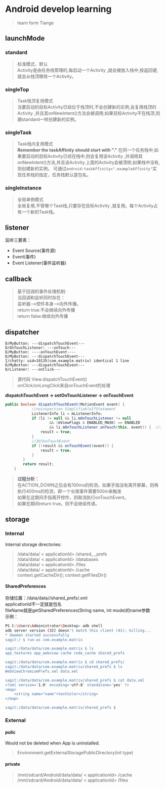 # Android develop learning
> learn form Tiange
## launchMode
### standard
> 标准模式，默认  
Activity是由任务栈管理的,每启动一个Activity ,就会被放入栈中,按返回键,就会从栈顶移除一个Activity。

### singleTop
> Task栈顶复用模式  
当要启动的目标Activity已经位于栈顶时,不会创建新的实例,会复用栈顶的Activity ,并且其onNewIntent()方法会被调用;如果目标Activity不在栈顶,则跟standard一样创建新的实例。

### singleTask
> Task栈内复用模式  
<b>Remember the taskAffinity should start with "."</b>
在同一个任务栈中,如果要启动的目标Activity已经在栈中,则会复用该Activity ,并调用其onNewIntent()方法,并且该Activity.上面的Activity会被清除;如果栈中没有,则创建新的实例。
可通过`android:taskAffinity=".exampleAffinity"`实现任务栈的指定，任务栈默认是包名。

### singleInstance
> 全局单例模式  
全局复用,不管哪个Task栈,只要存在目标Activity ,就复用。每个Activity占有一个新的Task栈。

## listener
监听三要素：
- Event Source(事件源)
- Event(事件)
- Event Listener(事件监听器)

## callback
> 基于回调的事件处理机制:  
> 当回调和监听同时存在：  
> 监听器-->控件本身-->向外传播。   
> return true:不会继续向外传播  
> return false:继续向外传播

## dispatcher
``` 
D/MyButton: ---dispatchTouchEvent---
D/OnTouchListener: ---onTouch---
D/MyButton: ----onTouchEvent----
D/MyButton: ---dispatchTouchEvent---
I/chatty: uid=10135(com.example.matrix) identical 1 line
D/MyButton: ---dispatchTouchEvent---
D/Listener: ---onClick---  
```
> 源代码  View.dispatchTouchEvent()  
> onClick/onLongClick来自onTouchEvent的处理  

**dispatchTouchEvent -> setOnTouchListener -> onTouchEvent**  
```java
public boolean dispatchTouchEvent(MotionEvent event) {
            //noinspection SimplifiableIfStatement
            ListenerInfo li = mListenerInfo;
            if (li != null && li.mOnTouchListener != null
                    && (mViewFlags & ENABLED_MASK) == ENABLED
                    && li.mOnTouchListener.onTouch(this, event)) {  //如果自己定义的OnTouchListener为true,那么返回true
                result = true;
            }
            //执行onTouchEvent
            if (!result && onTouchEvent(event)) {
                result = true;
            }
        }
        return result;
    }
```
> **过程分析：**  
> 在ACTION_DOWN之后会有100ms的检测，如果手指没有离开屏幕，则再执行400ms的检测，即一个长按事件需要500m来触发  
> 如果在这期间手指离开控件，则取消执行onTouchEvent。  
> 如果在期间return true。则不会继续传递。  

## storage
### Internal
Internal storage directories:
> /data/data/ < applicationId> /shared_ _prefs  
> /data/data/ < applicationId> /databases  
> /data/data/ < applicationId> /files  
> /data/data/ < applicationId> /cache  
> context.getCacheDir(); context.getFilesDir()  
#### SharedPreferences 
存储位置：/data/data/<applicationId>/shared_prefs/<fileName>.xml  
applicationId不一定就是包名  
fileName就是getSharedPreferences(String name, int mode)的name参数  
示例：
```bash
PS C:\Users\Administrator\Desktop> adb shell
adb server version (32) doesn't match this client (41); killing...
* daemon started successfully
sagit:/ $ run-as com.example.matrix

sagit:/data/data/com.example.matrix $ ls
app_textures app_webview cache code_cache shared_prefs

sagit:/data/data/com.example.matrix $ cd shared_prefs/
sagit:/data/data/com.example.matrix/shared_prefs $ ls
WebViewChromiumPrefs.xml data.xml

sagit:/data/data/com.example.matrix/shared_prefs $ cat data.xml
<?xml version='1.0' encoding='utf-8' standalone='yes' ?>
<map>
    <string name="name">textColor</string>
</map>

sagit:/data/data/com.example.matrix/shared_prefs $
```
### External
#### pulic
Would not be deleted when App is uninstalled.
> Environment.getExternalStoragePublicDirectory(int type)
#### private
> /mnt/sdcard/Android/data/data/ < applicationId> /cache
> /mnt/sdcard/Android/data/data/ < applicationId> /files
